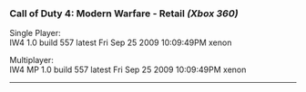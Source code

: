 ### Call of Duty 4: Modern Warfare - Retail _(Xbox 360)_
Single Player:  
IW4 1.0 build 557 latest
Fri Sep 25 2009 10:09:49PM xenon 

Multiplayer:  
IW4 MP 1.0 build 557 latest 
Fri Sep 25 2009 10:09:49PM xenon 

---